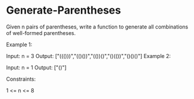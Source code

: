 # Generate-Parentheses

Given n pairs of parentheses, write a function to generate all combinations of well-formed parentheses.

 
Example 1:

Input: n = 3
Output: ["((()))","(()())","(())()","()(())","()()()"]
Example 2:

Input: n = 1
Output: ["()"]
 

Constraints:

1 <= n <= 8
